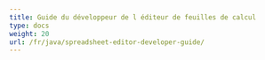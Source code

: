 ```yaml
---
title: Guide du développeur de l éditeur de feuilles de calcul
type: docs
weight: 20
url: /fr/java/spreadsheet-editor-developer-guide/
---
```



